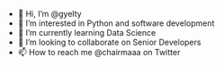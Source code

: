 - 👋 Hi, I’m @gyelty
- 👀 I’m interested in Python and software development
- 🌱 I’m currently learning Data Science
- 💞️ I’m looking to collaborate on Senior Developers
- 📫 How to reach me @chairmaaa on Twitter

<!---
gyelty/gyelty is a ✨ special ✨ repository because its `README.md` (this file) appears on your GitHub profile.
You can click the Preview link to take a look at your changes.
--->
